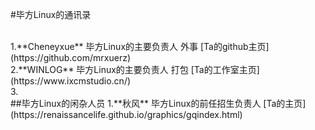 #毕方Linux的通讯录

<br>
1.**Cheneyxue** 毕方Linux的主要负责人 外事 [Ta的github主页](https://github.com/mrxuerz)
<br>
2.**WINLOG**    毕方Linux的主要负责人 打包 [Ta的工作室主页](https://www.ixcmstudio.cn/)
<br>
3.
<br>
##毕方Linux的闲杂人员
1.**秋风** 毕方Linux的前任招生负责人 [Ta的主页](https://renaissancelife.github.io/graphics/gqindex.html)
